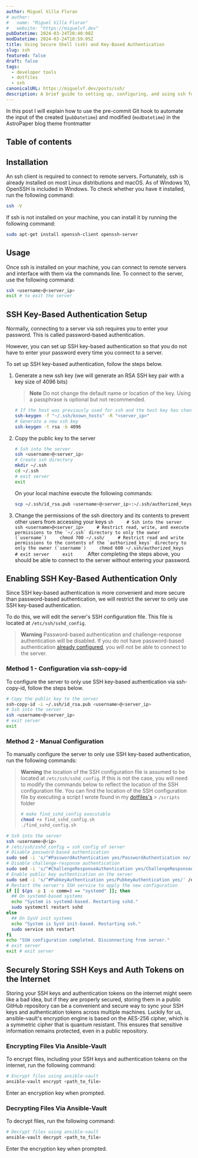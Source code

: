 ```yaml
---
author: Miguel Villa Floran
# author:
#   name: "Miguel Villa Floran"
#   website: "https://miguelvf.dev"
pubDatetime: 2024-03-24T20:40:08Z
modDatetime: 2024-03-24T18:59:05Z
title: Using Secure Shell (ssh) and Key-Based Authentication
slug: ssh
featured: false
draft: false
tags:
  - developer tools
  - dotfiles
  - ssh
canonicalURL: https://miguelvf.dev/posts/ssh/
description: A brief guide to setting up, configuring, and using ssh for secure remote access to servers.
---
```


In this post I will explain how to use the pre-commit Git hook to automate the input of the created (`pubDatetime`) and modified (`modDatetime`) in the AstroPaper blog theme frontmatter

## Table of contents

## Installation

An ssh client is required to connect to remote servers. Fortunately, ssh is already installed on most Linux distributions and macOS. As of Windows 10, OpenSSH is included in Windows. To check whether you have
it installed, run the following command:

```sh
ssh -V
```

If ssh is not installed on your machine, you can install it by running the
following command:

```sh
sudo apt-get install openssh-client openssh-server
```

## Usage

Once ssh is installed on your machine, you can connect to remote servers and
interface with them via the commands line. To connect to the server, use the
following command:

```sh
ssh <username>@<server_ip>
exit # to exit the server
```

## SSH Key-Based Authentication Setup

Normally, connecting to a server via ssh requires you to enter your password.
This is called password-based authentication.

However, you can set up SSH key-based authentication so that you do not have to
enter your password every time you connect to a server.

To set up SSH key-based authentication, follow the steps below.

1. Generate a new ssh key (we will generate an RSA SSH key pair with a key size
   of 4096 bits)
   > **Note** Do not change the default name or location of the key. Using a
   > passphrase is optional but not recommended.
   ```sh
   # If the host was previously used for ssh and the host key has changed, remove the old host key
   ssh-keygen -f "~/.ssh/known_hosts" -R "<server_ip>"
   # Generate a new ssh key
   ssh-keygen -t rsa -b 4096
   ```
2. Copy the public key to the server
   ```sh
   # Ssh into the server
   ssh <username>@<server_ip>
   # Create ssh directory
   mkdir ~/.ssh
   cd ~/.ssh
   # exit server
   exit
   ```
   On your local machine execute the following commands:
   ```sh
   scp ~/.ssh/id_rsa.pub <username>@<server_ip>:~/.ssh/authorized_keys
   ```
3. Change the permissions of the ssh directory and its contents to prevent other
   users from accessing your keys
   ``sh     # Ssh into the server     ssh <username>@<server_ip>     # Restrict read, write, and execute permissions to the `~/.ssh` directory to only the owner (`username`)     chmod 700 ~/.ssh/     # Restrict read and write permissions to the contents of the `authorized_keys` directory to only the owner (`username`)     chmod 600 ~/.ssh/authorized_keys     # exit server     exit     ``
   After completing the steps above, you should be able to connect to the server
   without entering your password.

## Enabling SSH Key-Based Authentication Only

Since SSH key-based authentication is more convenient and more secure than
password-based authentication, we will restrict the server to only use SSH
key-based authentication.

To do this, we will edit the server's SSH configuration file. This file is
located at `/etc/ssh/sshd_config`.

> **Warning** Password-based authentication and challenge-response
> authentication will be disabled. If you do not have password-based
> authentication [already configured](#setting-up-ssh-key-based-authentication),
> you will not be able to connect to the server.

### Method 1 - Configuration via ssh-copy-id

To configure the server to only use SSH key-based authentication via
ssh-copy-id, follow the steps below.

```bash
# Copy the public key to the server
ssh-copy-id -i ~/.ssh/id_rsa.pub <username>@<server_ip>
# Ssh into the server
ssh <username>@<server_ip>
# exit server
exit
```

### Method 2 - Manual Configuration

To manually configure the server to only use SSH key-based authentication, run
the following commands:

> **Warning** the location of the SSH configuration file is assumed to be
> located at `/etc/ssh/sshd_config`. If this is not the case, you will need to
> modify the commands below to reflect the location of the SSH configuration
> file. You can find the location of the SSH configuration file by executing a
> script I wrote found in my [dotfiles's](https://github.com/Kaweees/dotfiles) >
> `/scripts` folder
>
> ```sh
> # make find_sshd_config executable
> chmod +x find_sshd_config.sh
> ./find_sshd_config.sh
> ```

```bash
# Ssh into the server
ssh <username>@<ip>
# /etc/ssh/sshd_config = ssh config of server
# Disable password-based authentication
sudo sed -i 's/^#PasswordAuthentication yes/PasswordAuthentication no/' /etc/ssh/sshd_config
# Disable challenge-response authentication
sudo sed -i 's/^#ChallengeResponseAuthentication yes/ChallengeResponseAuthentication no/' /etc/ssh/sshd_config
# Enable public key authentication on the server
sudo sed -i 's/^#PubkeyAuthentication yes/PubkeyAuthentication yes/' /etc/ssh/sshd_config
# Restart the server's SSH service to apply the new configuration
if [[ $(ps -p 1 -o comm=) == "systemd" ]]; then
  ## On systemd-based systems
  echo "System is systemd-based. Restarting sshd."
  sudo systemctl restart sshd
else
  ## On SysV init systems
  echo "System is SysV init-based. Restarting ssh."
  sudo service ssh restart
fi
echo "SSH configuration completed. Disconnecting from server."
# exit server
exit # exit server
```

## Securely Storing SSH Keys and Auth Tokens on the Internet

Storing your SSH keys and authentication tokens on the internet might seem like
a bad idea, but if they are properly secured, storing them in a public GitHub
repository can be a convenient and secure way to sync your SSH keys and
authentication tokens across multiple machines. Luckily for us, ansible-vault's
encryption engine is based on the AES-256 cipher, which is a symmetric cipher
that is quantum resistant. This ensures that sensitive information remains
protected, even in a public repository.

### Encrypting Files Via Ansible-Vault

To encrypt files, including your SSH keys and authentication tokens on the
internet, run the following command:

```sh
# Encrypt files using ansible-vault
ansible-vault encrypt <path_to_file>
```

Enter an encryption key when prompted.

### Decrypting Files Via Ansible-Vault

To decrypt files, run the following command:

```sh
# Decrypt files using ansible-vault
ansible-vault decrypt <path_to_file>
```

Enter the encryption key when prompted.

